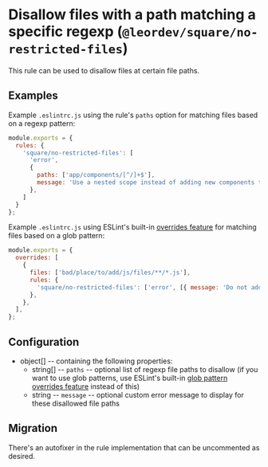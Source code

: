 # Disallow files with a path matching a specific regexp (`@leordev/square/no-restricted-files`)

<!-- end auto-generated rule header -->

This rule can be used to disallow files at certain file paths.

## Examples

Example `.eslintrc.js` using the rule's `paths` option for matching files based on a regexp pattern:

```js
module.exports = {
  rules: {
    'square/no-restricted-files': [
      'error',
      {
        paths: ['app/components/[^/]+$'],
        message: 'Use a nested scope instead of adding new components to the top-level components folder.',
      },
    ]
  }
};
```

Example `.eslintrc.js` using ESLint's built-in [overrides feature](https://eslint.org/docs/latest/user-guide/configuring/configuration-files#configuration-based-on-glob-patterns) for matching files based on a glob pattern:

```js
module.exports = {
  overrides: [
    {
      files: ['bad/place/to/add/js/files/**/*.js'],
      rules: {
        'square/no-restricted-files': ['error', [{ message: 'Do not add JS files here for x reason.' }]],
      },
    },
  ],
};
```

## Configuration

- object[] -- containing the following properties:
  - string[] -- `paths` -- optional list of regexp file paths to disallow (if you want to use glob patterns, use ESLint's built-in [glob pattern overrides feature](https://eslint.org/docs/latest/user-guide/configuring/configuration-files#configuration-based-on-glob-patterns) instead of this)
  - string -- `message` -- optional custom error message to display for these disallowed file paths

## Migration

There's an autofixer in the rule implementation that can be uncommented as desired.
